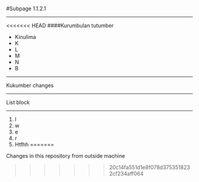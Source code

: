 #Subpage 1.1.2.1

----

<<<<<<< HEAD
####Kurumbulan tutumber

- Kinulima
- K
- L
- M
- N
- B


___


Kukumber changes

***

List block

---

1. l
2. w
3. e
4. r
8. Htfhh
=======

Changes in this repository from outside machine
>>>>>>> 20c14fa551d1e8f078d3753518232cf234aff064
